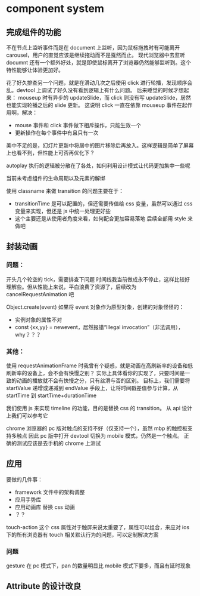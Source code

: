 # component system

## 完成组件的功能

不在节点上监听事件而是在 document 上监听，因为鼠标拖拽时有可能离开 carousel，用户的直觉应该是继续拖动而不是戛然而止。
现代浏览器中去监听 documnt 还有一个额外好处，就是即使鼠标离开了浏览器仍然能够监听到。这个特性能够让体验更加好。

花了好久排查另一个问题，就是在滑动几次之后使用 click 进行轮播，发现顺序会乱。devtool 上调试了好久没有看到逻辑上有什么问题。
后来睡觉的时候才想起来：
mouseup 时有异步的 updateSlide，而 click 则没有写 updateSlide，居然也能实现轮播之后的 slide 更新。
这说明 click 一直在依靠 mouseup 事件在起作用啊，解决：

- mouse 事件和 click 事件做下相斥操作，只能生效一个
- 更新操作在每个事件中有且只有一次

美中不足的是，幻灯片更新中将居中的图片移除后再放入。这样逻辑是简单了屏幕上也看不到，但性能上可否再优化下？

autoplay 执行的逻辑被分散在了各处，如何利用设计模式让代码更加集中一些呢

当前未考虑组件的生命周期以及元素的解绑

使用 classname 来做 transition 的问题主要在于：

- transitionTime 是可以配置的，但还需要传值给 css 变量，虽然可以通过 css 变量来实现，但还是 js 中统一处理更好些
- 这个主要还是从使用者角度来看，如何配合更加容易落地
  后续全部用 style 来做吧

## 封装动画

### 问题：

开头几个轮空的 tick，需要排查下问题
时间线我当前做成永不停止，这样比较好理解些。但从性能上来说，平白浪费了资源了，后续改为 cancelRequestAnimation 吧

Object.create(event)
如果将 event 对象作为原型对象，创建的对象怪怪的：

- 实例对象的属性不对
- const {xx,yy} = newevent，居然报错“Illegal invocation”（非法调用），why？？？

### 其他：

使用 requestAnimationFrame 时我曾有个疑惑，就是动画在高刷新率的设备和低刷新率的设备上，会不会有快慢之别？
实际上具体看你的实现了，只要时间是一致的动画的播放就不会有快慢之分，只有丝滑与否的区别。
目标上，我们需要将 startValue 递增或递减到 endValue
手段上，让将时间戳差值参与计算，从 startTime 到 startTime+durationTime

我们使用 js 来实现 timeline 的功能，目的是替换 css 的 transition。
从 api 设计上我们可以参考它

chrome 浏览器的 pc 版对触点的支持不好（仅支持一个），虽然 mbp 的触控板支持多触点
因此 pc 版中打开 devtool 切换为 mobile 模式，仍然是一个触点。
正确的测试应该是去手机的 chrome 上测试

## 应用

要做的几件事：

- framework 文件中的架构调整
- 应用手势库
- 应用动画库 替换 css 动画
- ？？

touch-action 这个 css 属性对于触屏来说太重要了，属性可以组合，来应对 ios 下的所有浏览器有 touch 相关默认行为的问题，可以定制解决方案

### 问题

gesture 在 pc 模式下，pan 的数量明显比 mobile 模式下要多，而且有延时现象

## Attribute 的设计改良
